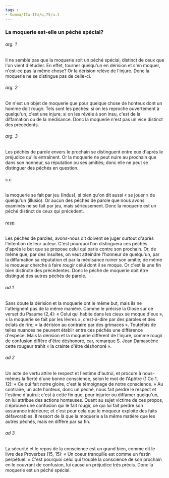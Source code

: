 ```yaml
---
tags : 
- Summa/IIa-IIæ/q.75/a.1
---
```


### La moquerie est-elle un péché spécial?

###### arg. 1
Il ne semble pas que la moquerie soit un péché spécial, distinct de ceux que l'on vient d'étudier. En effet, tourner quelqu'un en dérision et s'en moquer, n'est-ce pas la même chose? Or la dérision relève de l'injure. Donc la moquerie ne se distingue pas de celle-ci. 

###### arg. 2
On n'est un objet de moquerie que pour quelque chose de honteux dont un homme doit rougir. Tels sont les péchés: si on les reproche ouvertement à quelqu'un, c'est une injure; si on les révèle à son insu, c'est de la diffamation ou de la médisance. Donc la moquerie n'est pas un vice distinct des précédents. 

###### arg. 3
Les péchés de parole envers le prochain se distinguent entre eux d'après le préjudice qu'ils entraînent. Or la moquerie ne peut nuire au prochain que dans son honneur, sa réputation ou ses amitiés; donc elle ne peut se distinguer des péchés en question. 

###### s.c.
la moquerie se fait par jeu (Indus), si bien qu'on dit aussi « se jouer » de quelqu'un (illusio). Or aucun des péchés de parole que nous avons examinés ne se fait par jeu, mais sérieusement. Donc la moquerie est un péché distinct de ceux qui précèdent. 

###### resp.
Les péchés de paroles, avons-nous dit doivent se juger surtout d'après l'intention de leur auteur. C'est pourquoi l'on distinguera ces péchés d'après le but que se propose celui qui parle contre son prochain. Or, de même que, par des insultes, on veut atteindre l'honneur de quelqu'un, par la diffamation sa réputation et par la médisance ruiner son amitié; de même le moqueur cherche à faire rougir celui dont il se moque. Or c'est là une fin bien distincte des précédentes. Donc le péché de moquerie doit être distingué des autres péchés de parole. 

###### ad 1
Sans doute la dérision et la moquerie ont le même but, mais ils ne l'atteignent pas de la même manière. Comme le précise la Glose sur ce verset du Psaume (2,4): « Celui qui habite dans les cieux se moque d'eux », « la moquerie se fait par les lèvres », c'est-à-dire par des paroles et des éclats de rire; « la dérision au contraire par des grimaces ». Toutefois de telles nuances ne peuvent établir entre ces péchés une différence d'espèce. Mais la dérision et la moquerie diffèrent de l'injure, comme rougir de confusion diffère d'être déshonoré, car, remarque S. Jean Damascène cette rougeur trahit « la crainte d'être déshonoré ». 

###### ad 2
Un acte de vertu attire le respect et l'estime d'autrui, et procure à nous-mêmes la fierté d'une bonne conscience, selon le mot de l'Apôtre (1 Co 1, 12): « Ce qui fait notre gloire, c'est le témoignage de notre conscience. » Au contraire, un acte honteux, donc un péché, nous fait perdre le respect et l'estime d'autrui; c'est à cette fin que, pour injurier ou diffamer quelqu'un, on lui attribue des actions honteuses. Quant au sujet victime de ces propos, il éprouve une confusion qui le fait rougir, ce qui lui fait perdre son assurance intérieure; et c'est pour cela que le moqueur exploite des faits défavorables. Il ressort de là que la moquerie a la même matière que les autres péchés, mais en diffère par sa fin. 

###### ad 3
La sécurité et le repos de la conscience est un grand bien, comme dit le livre des Proverbes (15, 15): « Un coeur tranquille est comme un festin perpétuel. » C'est pourquoi celui qui trouble la conscience de son prochain en le couvrant de confusion, lui cause un préjudice très précis. Donc la moquerie est un péché spécial. 

